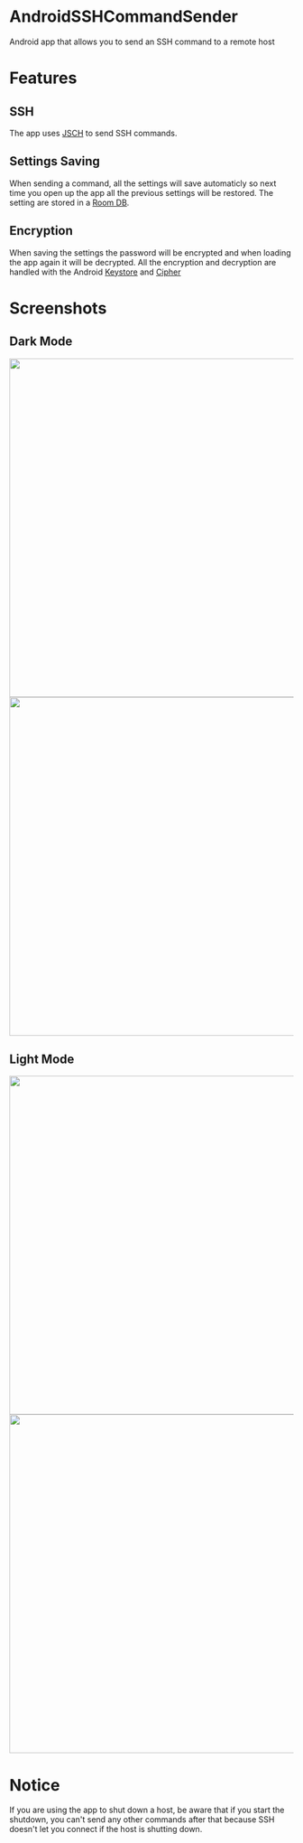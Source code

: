 # AndroidSSHCommandSender
Android app that allows you to send an SSH command to a remote host
  
# Features
## SSH
The app uses [JSCH](http://www.jcraft.com/jsch/) to send SSH commands.
## Settings Saving
When sending a command, all the settings will save automaticly so next time you open up the app all the previous settings will be restored. The setting are stored in a [Room DB](https://developer.android.com/jetpack/androidx/releases/room).
## Encryption
When saving the settings the password will be encrypted and when loading the app again it will be decrypted. All the encryption and decryption are handled with the Android [Keystore](https://developer.android.com/privacy-and-security/keystore) and [Cipher](https://developer.android.com/reference/javax/crypto/Cipher)
  
# Screenshots
## Dark Mode
  
<img src="https://github.com/Bocko/AndroidSSHCommandSender/assets/61477246/7de0c44c-e158-40eb-88dc-a7ca4a0dabe5" height="600"> 
<img src="https://github.com/Bocko/AndroidSSHCommandSender/assets/61477246/4943df20-7eb1-4ac5-84d7-c43bf7e2a37b" height="600"> 
  
## Light Mode
  
<img src="https://github.com/Bocko/AndroidSSHCommandSender/assets/61477246/439ec12c-1209-4590-b239-8b14ecab2a13" height="600"> 
<img src="https://github.com/Bocko/AndroidSSHCommandSender/assets/61477246/916594da-6be6-40fd-8947-c90da96fbeed" height="600"> 

# Notice
If you are using the app to shut down a host, be aware that if you start the shutdown, you can't send any other commands after that because SSH doesn't let you connect if the host is shutting down.
